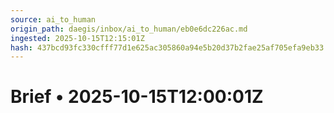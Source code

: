 ```yaml
---
source: ai_to_human
origin_path: daegis/inbox/ai_to_human/eb0e6dc226ac.md
ingested: 2025-10-15T12:15:01Z
hash: 437bcd93fc330cfff77d1e625ac305860a94e5b20d37b2fae25af705efa9eb33
---
```

# Brief • 2025-10-15T12:00:01Z

